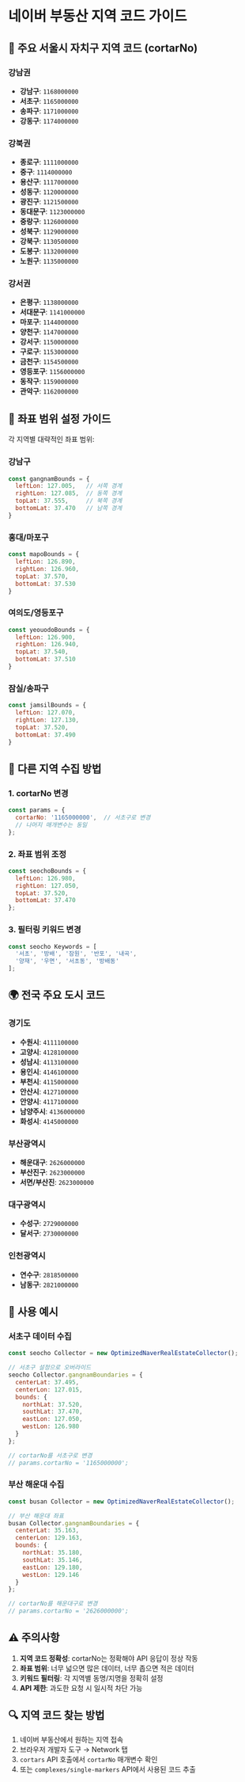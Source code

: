 # 네이버 부동산 지역 코드 가이드

## 🏢 주요 서울시 자치구 지역 코드 (cortarNo)

### 강남권
- **강남구**: `1168000000`
- **서초구**: `1165000000`
- **송파구**: `1171000000`
- **강동구**: `1174000000`

### 강북권
- **종로구**: `1111000000`
- **중구**: `1114000000`
- **용산구**: `1117000000`
- **성동구**: `1120000000`
- **광진구**: `1121500000`
- **동대문구**: `1123000000`
- **중랑구**: `1126000000`
- **성북구**: `1129000000`
- **강북구**: `1130500000`
- **도봉구**: `1132000000`
- **노원구**: `1135000000`

### 강서권
- **은평구**: `1138000000`
- **서대문구**: `1141000000`
- **마포구**: `1144000000`
- **양천구**: `1147000000`
- **강서구**: `1150000000`
- **구로구**: `1153000000`
- **금천구**: `1154500000`
- **영등포구**: `1156000000`
- **동작구**: `1159000000`
- **관악구**: `1162000000`

## 📍 좌표 범위 설정 가이드

각 지역별 대략적인 좌표 범위:

### 강남구
```javascript
const gangnamBounds = {
  leftLon: 127.005,   // 서쪽 경계
  rightLon: 127.085,  // 동쪽 경계
  topLat: 37.555,     // 북쪽 경계
  bottomLat: 37.470   // 남쪽 경계
}
```

### 홍대/마포구
```javascript
const mapoBounds = {
  leftLon: 126.890,
  rightLon: 126.960,
  topLat: 37.570,
  bottomLat: 37.530
}
```

### 여의도/영등포구
```javascript
const yeouodoBounds = {
  leftLon: 126.900,
  rightLon: 126.940,
  topLat: 37.540,
  bottomLat: 37.510
}
```

### 잠실/송파구
```javascript
const jamsilBounds = {
  leftLon: 127.070,
  rightLon: 127.130,
  topLat: 37.520,
  bottomLat: 37.490
}
```

## 🔧 다른 지역 수집 방법

### 1. cortarNo 변경
```javascript
const params = {
  cortarNo: '1165000000',  // 서초구로 변경
  // 나머지 매개변수는 동일
};
```

### 2. 좌표 범위 조정
```javascript
const seochoBounds = {
  leftLon: 126.980,
  rightLon: 127.050,
  topLat: 37.520,
  bottomLat: 37.470
};
```

### 3. 필터링 키워드 변경
```javascript
const seocho Keywords = [
  '서초', '방배', '잠원', '반포', '내곡',
  '양재', '우면', '서초동', '방배동'
];
```

## 🌍 전국 주요 도시 코드

### 경기도
- **수원시**: `4111100000`
- **고양시**: `4128100000`
- **성남시**: `4113100000`
- **용인시**: `4146100000`
- **부천시**: `4115000000`
- **안산시**: `4127100000`
- **안양시**: `4117100000`
- **남양주시**: `4136000000`
- **화성시**: `4145000000`

### 부산광역시
- **해운대구**: `2626000000`
- **부산진구**: `2623000000`
- **서면/부산진**: `2623000000`

### 대구광역시
- **수성구**: `2729000000`
- **달서구**: `2730000000`

### 인천광역시
- **연수구**: `2818500000`
- **남동구**: `2821000000`

## 📝 사용 예시

### 서초구 데이터 수집
```javascript
const seocho Collector = new OptimizedNaverRealEstateCollector();

// 서초구 설정으로 오버라이드
seocho Collector.gangnamBoundaries = {
  centerLat: 37.495,
  centerLon: 127.015,
  bounds: {
    northLat: 37.520,
    southLat: 37.470,
    eastLon: 127.050,
    westLon: 126.980
  }
};

// cortarNo를 서초구로 변경
// params.cortarNo = '1165000000';
```

### 부산 해운대 수집
```javascript
const busan Collector = new OptimizedNaverRealEstateCollector();

// 부산 해운대 좌표
busan Collector.gangnamBoundaries = {
  centerLat: 35.163,
  centerLon: 129.163,
  bounds: {
    northLat: 35.180,
    southLat: 35.146,
    eastLon: 129.180,
    westLon: 129.146
  }
};

// cortarNo를 해운대구로 변경
// params.cortarNo = '2626000000';
```

## ⚠️ 주의사항

1. **지역 코드 정확성**: cortarNo는 정확해야 API 응답이 정상 작동
2. **좌표 범위**: 너무 넓으면 많은 데이터, 너무 좁으면 적은 데이터
3. **키워드 필터링**: 각 지역별 동명/지명을 정확히 설정
4. **API 제한**: 과도한 요청 시 일시적 차단 가능

## 🔍 지역 코드 찾는 방법

1. 네이버 부동산에서 원하는 지역 접속
2. 브라우저 개발자 도구 → Network 탭
3. `cortars` API 호출에서 `cortarNo` 매개변수 확인
4. 또는 `complexes/single-markers` API에서 사용된 코드 추출